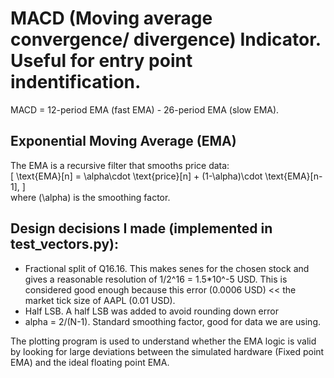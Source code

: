 # MACD (Moving average convergence/ divergence) Indicator. Useful for entry point indentification.
MACD = 12-period EMA (fast EMA) - 26-period EMA (slow EMA). 

## Exponential Moving Average (EMA)  
The EMA is a recursive filter that smooths price data:  
\[
\text{EMA}[n] = \alpha\cdot \text{price}[n] + (1-\alpha)\cdot \text{EMA}[n-1],
\]  
where \(\alpha\) is the smoothing factor.

## Design decisions I made (implemented in test_vectors.py):
- Fractional split of Q16.16. This makes senes for the chosen stock and gives a reasonable resolution of 1/2^16 = 1.5*10^-5 USD. This is considered good enough because this error (0.0006 USD) << the market tick size of AAPL (0.01 USD).  
- Half LSB. A half LSB was added to avoid rounding down error
- alpha = 2/(N-1). Standard smoothing factor, good for data we are using.

The plotting program is used to understand whether the EMA logic is valid by looking for large deviations between the simulated hardware (Fixed point EMA) and the ideal floating point EMA.
